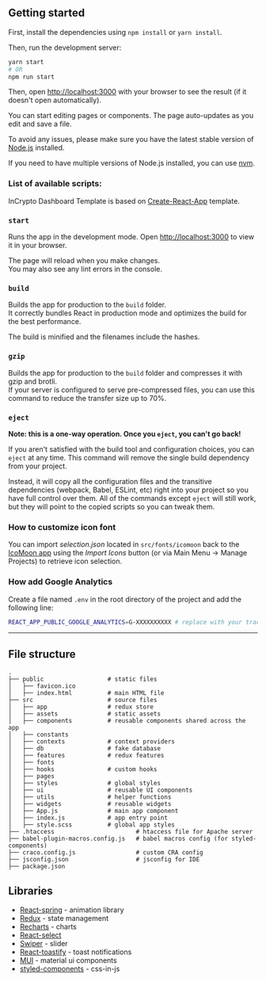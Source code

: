 ## Getting started

First, install the dependencies using `npm install` or `yarn install`.

Then, run the development server:

```bash
yarn start
# OR
npm run start
```

Then, open [http://localhost:3000](http://localhost:3000) with your browser to see the result (if it doesn't open automatically).

You can start editing pages or components. The page auto-updates as you edit and save a file.

To avoid any issues, please make sure you have the latest stable version of [Node.js](https://nodejs.org/en/) installed.

If you need to have multiple versions of Node.js installed, you can use [nvm](https://github.com/nvm-sh/nvm).

### List of available scripts:

InCrypto Dashboard Template is based on [Create-React-App](https://create-react-app.dev) template.

### `start`

Runs the app in the development mode.
Open [http://localhost:3000](http://localhost:3000) to view it in your browser.

The page will reload when you make changes.\
You may also see any lint errors in the console.

### `build`

Builds the app for production to the `build` folder.\
It correctly bundles React in production mode and optimizes the build for the best performance.

The build is minified and the filenames include the hashes.

### `gzip`

Builds the app for production to the `build` folder and compresses it with gzip and brotli.\
If your server is configured to serve pre-compressed files, you can use this command to reduce the transfer size up to 70%.

### `eject`

**Note: this is a one-way operation. Once you `eject`, you can't go back!**

If you aren't satisfied with the build tool and configuration choices, you can `eject` at any time. This command will remove the single build dependency from your project.

Instead, it will copy all the configuration files and the transitive dependencies (webpack, Babel, ESLint, etc) right into your project so you have full control over them. All of the commands except `eject` will still work, but they will point to the copied scripts so you can tweak them.

### How to customize icon font

You can import *selection.json* located in `src/fonts/icomoon` back to the [IcoMoon app](https://icomoon.io/app) using the *Import Icons* button (or via Main Menu → Manage Projects) to retrieve icon selection.

### How add Google Analytics

Create a file named `.env` in the root directory of the project and add the following line:

```bash
REACT_APP_PUBLIC_GOOGLE_ANALYTICS=G-XXXXXXXXXX # replace with your tracking ID
```
------

## File structure

    .
    ├── public                  # static files
    │   ├── favicon.ico
    │   ├── index.html          # main HTML file
    ├── src                     # source files
    │   ├── app                 # redux store
    │   ├── assets              # static assets
    │   ├── components          # reusable components shared across the app
    │   ├── constants           
    │   ├── contexts            # context providers
    │   ├── db                  # fake database
    │   ├── features            # redux features
    │   ├── fonts               
    │   ├── hooks               # custom hooks
    │   ├── pages               
    │   ├── styles              # global styles
    │   ├── ui                  # reusable UI components
    │   ├── utils               # helper functions
    │   ├── widgets             # reusable widgets
    │   ├── App.js              # main app component
    │   ├── index.js            # app entry point
    │   ├── style.scss          # global app styles
    ├── .htaccess                       # htaccess file for Apache server
    ├── babel-plugin-macros.config.js   # babel macros config (for styled-components)
    ├── craco.config.js                 # custom CRA config
    ├── jsconfig.json                   # jsconfig for IDE
    ├── package.json            

## Libraries

- [React-spring](https://www.react-spring.io/) - animation library
- [Redux](https://redux.js.org/) - state management
- [Recharts](http://recharts.org/en-US/) - charts
- [React-select](https://react-select.com/home)
- [Swiper](https://swiperjs.com/react) - slider
- [React-toastify](https://fkhadra.github.io/react-toastify/introduction) - toast notifications
- [MUI](https://mui.com/) - material ui components
- [styled-components](https://styled-components.com/) - css-in-js
